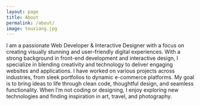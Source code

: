 ```yaml
---
layout: page
title: About
permalink: /about/
image: touxiang.jpg
---
```

I am a passionate Web Developer & Interactive Designer with a focus on creating visually stunning and user-friendly digital experiences. With a strong background in front-end development and interactive design, I specialize in blending creativity and technology to deliver engaging websites and applications.
I have worked on various projects across industries, from sleek portfolios to dynamic e-commerce platforms. My goal is to bring ideas to life through clean code, thoughtful design, and seamless functionality. When I’m not coding or designing, I enjoy exploring new technologies and finding inspiration in art, travel, and photography.
